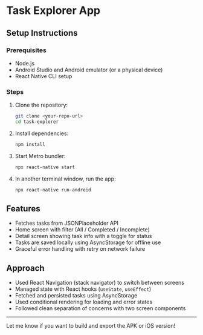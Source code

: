 # Task Explorer App

## Setup Instructions

### Prerequisites
- Node.js
- Android Studio and Android emulator (or a physical device)
- React Native CLI setup

### Steps
1. Clone the repository:
   ```bash
   git clone <your-repo-url>
   cd task-explorer
   ```
2. Install dependencies:
   ```bash
   npm install
   ```
3. Start Metro bundler:
   ```bash
   npx react-native start
   ```
4. In another terminal window, run the app:
   ```bash
   npx react-native run-android
   ```

## Features
- Fetches tasks from JSONPlaceholder API
- Home screen with filter (All / Completed / Incomplete)
- Detail screen showing task info with a toggle for status
- Tasks are saved locally using AsyncStorage for offline use
- Graceful error handling with retry on network failure

## Approach
- Used React Navigation (stack navigator) to switch between screens
- Managed state with React hooks (`useState`, `useEffect`)
- Fetched and persisted tasks using AsyncStorage
- Used conditional rendering for loading and error states
- Followed clean separation of concerns with two screen components

---
Let me know if you want to build and export the APK or iOS version!